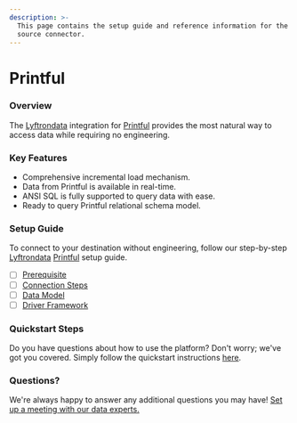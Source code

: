 ```yaml
---
description: >-
  This page contains the setup guide and reference information for the Printful
  source connector.
---
```


# Printful

### Overview

The [Lyftrondata](https://www.lyftrondata.com/) integration for [Printful](https://www.lyftrondata.com/integration/commerce-analytics/printful/) provides the most natural way to access data while requiring no engineering.

### Key Features

* Comprehensive incremental load mechanism.
* Data from Printful is available in real-time.
* ANSI SQL is fully supported to query data with ease.
* Ready to query Printful relational schema model.

### Setup Guide

To connect to your destination without engineering, follow our step-by-step [Lyftrondata](https://www.lyftrondata.com/) [Printful](https://www.lyftrondata.com/integration/commerce-analytics/printful/) setup guide.

* [ ] [Prerequisite](prerequisite.md)
* [ ] [Connection Steps](connection-steps.md)
* [ ] [Data Model](data-model/erd.md)
* [ ] [Driver Framework](driver-framework/)

### Quickstart Steps

Do you have questions about how to use the platform? Don't worry; we've got you covered. Simply follow the quickstart instructions [here](broken-reference).

### Questions? <a href="#questions" id="questions"></a>

We're always happy to answer any additional questions you may have! [Set up a meeting with our data experts.](https://www.lyftrondata.com/book-a-meeting/)
